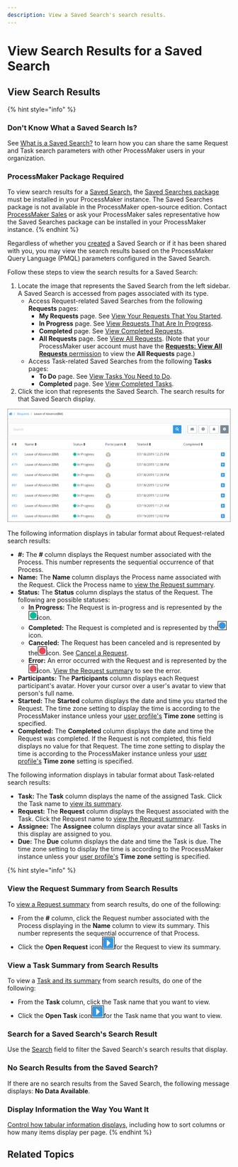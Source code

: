 ```yaml
---
description: View a Saved Search's search results.
---
```


# View Search Results for a Saved Search

## View Search Results

{% hint style="info" %}
### Don't Know What a Saved Search Is?

See [What is a Saved Search?](../what-is-a-saved-search.md) to learn how you can share the same Request and Task search parameters with other ProcessMaker users in your organization.

### ProcessMaker Package Required

To view search results for a [Saved Search](../what-is-a-saved-search.md), the [Saved Searches package](../../../package-development-distribution/package-a-connector/saved-searches-package.md) must be installed in your ProcessMaker instance. The Saved Searches package is not available in the ProcessMaker open-source edition. Contact [ProcessMaker Sales](mailto:sales@processmaker.com) or ask your ProcessMaker sales representative how the Saved Searches package can be installed in your ProcessMaker instance.
{% endhint %}

Regardless of whether you [created](../create-and-share-a-saved-search.md) a Saved Search or if it has been shared with you, you may view the search results based on the ProcessMaker Query Language \(PMQL\) parameters configured in the Saved Search.

Follow these steps to view the search results for a Saved Search:

1. Locate the image that represents the Saved Search from the left sidebar. A Saved Search is accessed from pages associated with its type.
   * Access Request-related Saved Searches from the following **Requests** pages:
     * **My Requests** page. See [View Your Requests That You Started](../../requests/view-started-requests.md#view-your-requests).
     * **In Progress** page. See [View Requests That Are In Progress](../../requests/view-in-progress-requests.md#view-in-progress-requests-in-which-you-are-participating).
     * **Completed** page. See [View Completed Requests](../../requests/view-completed-requests.md#view-completed-requests-in-which-you-participated).
     * **All Requests** page. See [View All Requests](../../requests/view-all-requests.md#view-all-requests-in-your-organization). \(Note that your ProcessMaker user account must have the [**Requests: View All Requests** permission](../../../processmaker-administration/permission-descriptions-for-users-and-groups.md#requests) to view the **All Requests** page.\)
   * Access Task-related Saved Searches from the following **Tasks** pages:
     * **To Do** page. See [View Tasks You Need to Do](../../task-management/view-tasks-you-need-to-do.md).
     * **Completed** page. See [View Completed Tasks](../../task-management/view-completed-tasks.md).
2. Click the icon that represents the Saved Search. The search results for that Saved Search display.

![Search results for a Request-related Saved Search](../../../.gitbook/assets/saved-search-results-package.png)

The following information displays in tabular format about Request-related search results:

* **\#:** The **\#** column displays the Request number associated with the Process. This number represents the sequential occurrence of that Process.
* **Name:** The **Name** column displays the Process name associated with the Request. Click the Process name to [view the Request summary](../../requests/request-details/).
* **Status:** The **Status** column displays the status of the Request. The following are possible statuses:
  * **In Progress:** The Request is in-progress and is represented by the![](../../../.gitbook/assets/in-progress-status-icon-requests.png)icon.
  * **Completed:** The Request is completed and is represented by the![](../../../.gitbook/assets/completed-status-icon-requests.png)icon.
  * **Canceled:** The Request has been canceled and is represented by the![](../../../.gitbook/assets/error-status-icon-requests.png)icon. See [Cancel a Request](../../requests/delete-a-request.md).
  * **Error:** An error occurred with the Request and is represented by the![](../../../.gitbook/assets/error-status-icon-requests.png)icon. [View the Request summary](../../requests/request-details/#error-information-for-a-request) to see the error.
* **Participants:** The **Participants** column displays each Request participant's avatar. Hover your cursor over a user's avatar to view that person's full name.
* **Started:** The **Started** column displays the date and time you started the Request. The time zone setting to display the time is according to the ProcessMaker instance unless your [user profile's](../../profile-settings.md#change-your-profile-settings) **Time zone** setting is specified.
* **Completed:** The **Completed** column displays the date and time the Request was completed. If the Request is not completed, this field displays no value for that Request. The time zone setting to display the time is according to the ProcessMaker instance unless your [user profile's](../../profile-settings.md#change-your-profile-settings) **Time zone** setting is specified.

The following information displays in tabular format about Task-related search results:

* **Task:** The **Task** column displays the name of the assigned Task. Click the Task name to [view its summary](../../task-management/view-a-task-summary.md#summary-for-an-assigned-task).
* **Request:** The **Request** column displays the Request associated with the Task. Click the Request name to [view the Request summary](../../requests/request-details/).
* **Assignee:** The **Assignee** column displays your avatar since all Tasks in this display are assigned to you.
* **Due:** The **Due** column displays the date and time the Task is due. The time zone setting to display the time is according to the ProcessMaker instance unless your [user profile's](../../profile-settings.md#change-your-profile-settings) **Time zone** setting is specified.

{% hint style="info" %}
### View the Request Summary from Search Results

To [view a Request summary](../../requests/request-details/) from search results, do one of the following:

* From the **\#** column, click the Request number associated with the Process displaying in the **Name** column to view its summary. This number represents the sequential occurrence of that Process.
* Click the **Open Request** icon![](../../../.gitbook/assets/open-request-icon-requests.png)for the Request to view its summary.

### View a Task Summary from Search Results

To view a [Task and its summary](../../task-management/view-a-task-summary.md#summary-for-an-assigned-task) from search results, do one of the following:

* From the **Task** column, click the Task name that you want to view.
* Click the **Open Task** icon![](../../../.gitbook/assets/open-request-icon-requests.png)for the Task name that you want to view.

### Search for a Saved Search's Search Result

Use the [Search](search-for-a-saved-searchs-search-result.md) field to filter the Saved Search's search results that display.

### No Search Results from the Saved Search?

If there are no search results from the Saved Search, the following message displays: **No Data Available**.

### Display Information the Way You Want It

[Control how tabular information displays](../../control-how-requests-display-in-a-tab.md), including how to sort columns or how many items display per page.
{% endhint %}

## Related Topics



